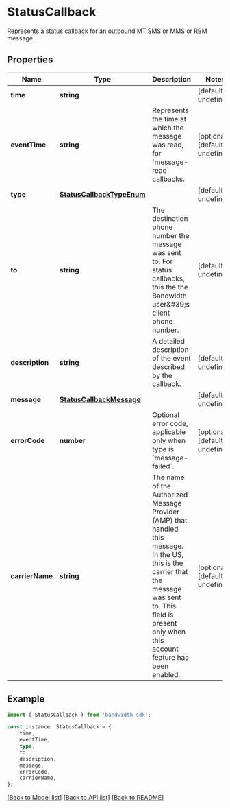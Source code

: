 # StatusCallback

Represents a status callback for an outbound MT SMS or MMS or RBM message.

## Properties

Name | Type | Description | Notes
------------ | ------------- | ------------- | -------------
**time** | **string** |  | [default to undefined]
**eventTime** | **string** | Represents the time at which the message was read, for &#x60;message-read&#x60; callbacks. | [optional] [default to undefined]
**type** | [**StatusCallbackTypeEnum**](StatusCallbackTypeEnum.md) |  | [default to undefined]
**to** | **string** | The destination phone number the message was sent to. For status callbacks, this the the Bandwidth user\&#39;s client phone number. | [default to undefined]
**description** | **string** | A detailed description of the event described by the callback. | [default to undefined]
**message** | [**StatusCallbackMessage**](StatusCallbackMessage.md) |  | [default to undefined]
**errorCode** | **number** | Optional error code, applicable only when type is &#x60;message-failed&#x60;. | [optional] [default to undefined]
**carrierName** | **string** | The name of the Authorized Message Provider (AMP) that handled this message.  In the US, this is the carrier that the message was sent to. This field is present only when this account feature has been enabled. | [optional] [default to undefined]

## Example

```typescript
import { StatusCallback } from 'bandwidth-sdk';

const instance: StatusCallback = {
    time,
    eventTime,
    type,
    to,
    description,
    message,
    errorCode,
    carrierName,
};
```

[[Back to Model list]](../README.md#documentation-for-models) [[Back to API list]](../README.md#documentation-for-api-endpoints) [[Back to README]](../README.md)
